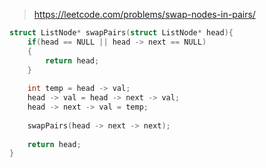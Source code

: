 > https://leetcode.com/problems/swap-nodes-in-pairs/

``` c
struct ListNode* swapPairs(struct ListNode* head){
    if(head == NULL || head -> next == NULL)
    {
        return head;
    }
    
    int temp = head -> val;
    head -> val = head -> next -> val;
    head -> next -> val = temp;
    
    swapPairs(head -> next -> next);
    
    return head;
}
```